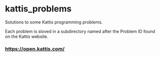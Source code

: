 # kattis_problems
Solutions to some Kattis programming problems.

Each problem is sloved in a subdirectory named after the Problem ID found on the Kattis website.

### https://open.kattis.com/



